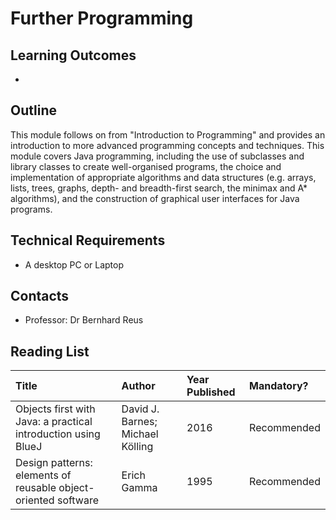 # Further Programming

## Learning Outcomes

* 
## Outline

This module follows on from "Introduction to Programming" and provides an introduction to more advanced programming concepts and techniques. This module covers Java programming, including the use of subclasses and library classes to create well-organised programs, the choice and implementation of appropriate algorithms and data structures \(e.g. arrays, lists, trees, graphs, depth- and breadth-first search, the minimax and A\* algorithms\), and the construction of graphical user interfaces for Java programs.

## Technical Requirements

* A desktop PC or Laptop

## Contacts

* Professor:  Dr Bernhard Reus

## Reading List

| Title | Author | Year Published | Mandatory? |
| :--- | :--- | :--- | :--- |
| Objects first with Java: a practical introduction using BlueJ | David J. Barnes; Michael Kölling | 2016 | Recommended |
| Design patterns: elements of reusable object-oriented software | Erich Gamma | 1995 | Recommended |





